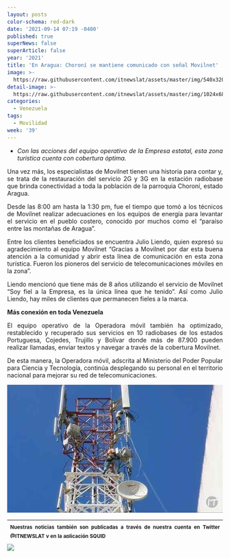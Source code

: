 ```yaml
---
layout: posts
color-schema: red-dark
date: '2021-09-14 07:19 -0400'
published: true
superNews: false
superArticle: false
year: '2021'
title: 'En Aragua: Choroní se mantiene comunicado con señal Movilnet'
image: >-
  https://raw.githubusercontent.com/itnewslat/assets/master/img/540x320/Movilnet-Repara-Antenas-p.jpg
detail-image: >-
  https://raw.githubusercontent.com/itnewslat/assets/master/img/1024x680/Movilnet-Repara-Antenas-g.jpg
categories:
  - Venezuela
tags:
  - Movilidad
week: '39'
---
```

<ul style="list-style-type: disc; text-align: justify;">
	<li><em>Con las acciones del equipo operativo de la Empresa estatal, esta zona turística cuenta con cobertura óptima.</em></li>
</ul>
<p style="text-align: justify;">Una vez más, los especialistas de Movilnet tienen una historia para contar y, se trata de la restauración del servicio 2G y 3G en la estación radiobase que brinda conectividad a toda la población de la parroquia Choroní, estado Aragua.</p>
<p style="text-align: justify;">Desde las 8:00 am hasta la 1:30 pm, fue el tiempo que tomó a los técnicos de Movilnet realizar adecuaciones en los equipos de energía para levantar el servicio en el pueblo costero, conocido por muchos como el “paraíso entre las montañas de Aragua”.</p>
<p style="text-align: justify;">Entre los clientes beneficiados se encuentra Julio Liendo, quien expresó su agradecimiento al equipo Movilnet “Gracias a Movilnet por dar esta buena atención a la comunidad y abrir esta línea de comunicación en esta zona turística. Fueron los pioneros del servicio de telecomunicaciones móviles en la zona”.</p>
<p style="text-align: justify;">Liendo mencionó que tiene más de 8 años utilizando el servicio de Movilnet “Soy fiel a la Empresa, es la única línea que he tenido”. Así como Julio Liendo, hay miles de clientes que permanecen fieles a la marca.</p>
<p style="text-align: justify;"><strong>Más conexión en toda Venezuela</strong></p>
<p style="text-align: justify;">El equipo operativo de la Operadora móvil también ha optimizado, restablecido y recuperado sus servicios en 10 radiobases de los estados Portuguesa, Cojedes, Trujillo y Bolívar donde más de 87.900 pueden realizar llamadas, enviar textos y navegar a través de la cobertura Movilnet.</p>
<p style="text-align: justify;">De esta manera, la Operadora móvil, adscrita al Ministerio del Poder Popular para Ciencia y Tecnología, continúa desplegando su personal en el territorio nacional para mejorar su red de telecomunicaciones.</p>

![](https://raw.githubusercontent.com/itnewslat/assets/master/img/540x320/Movilnet-Repara-Antenas-p.jpg)

<table style="height: 42px;" width="569">
<tbody>
<tr>
<td style="text-align: justify;"><sub><strong>Nuestras noticias también son publicadas a través de nuestra cuenta en Twitter <a href="https://twitter.com/itnewslat?lang=es">@ITNEWSLAT</a> y en la aplicación <a href="https://squidapp.co/en/">SQUID</a></strong></sub></td>
</tr>
</tbody>
</table>

<img src="https://tracker.metricool.com/c3po.jpg?hash=56f88a41e39ab42c063cc51676587a04"/>
